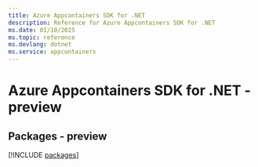 ```yaml
---
title: Azure Appcontainers SDK for .NET
description: Reference for Azure Appcontainers SDK for .NET
ms.date: 01/10/2025
ms.topic: reference
ms.devlang: dotnet
ms.service: appcontainers
---
```

# Azure Appcontainers SDK for .NET - preview
## Packages - preview
[!INCLUDE [packages](appcontainers-index.md)]